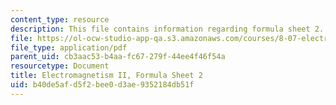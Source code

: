 ```yaml
---
content_type: resource
description: This file contains information regarding formula sheet 2.
file: https://ol-ocw-studio-app-qa.s3.amazonaws.com/courses/8-07-electromagnetism-ii-fall-2012/b40de5afd5f2bee0d3ae9352184db51f_MIT8_07F12_formsheet2.pdf
file_type: application/pdf
parent_uid: cb3aac53-b4aa-fc67-279f-44ee4f46f54a
resourcetype: Document
title: Electromagnetism II, Formula Sheet 2
uid: b40de5af-d5f2-bee0-d3ae-9352184db51f
---
```

